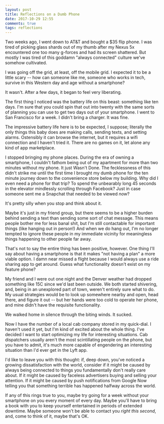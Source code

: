 ```yaml
---
layout: post
title: Reflections on a Dumb Phone
date: 2017-10-29 12:55
comments: true
tags: reflections
---
```


Two weeks ago, I went down to AT&T and bought a \$35 flip phone. I was tired of
picking glass shards out of my thumb after my Nexus 5x encountered one too many
g-forces and had its screen shattered. But mostly I was tired of this goddamn
"always connected" culture we've somehow cultivated.

I was going off the grid, at least, off the mobile grid. I expected it to be a
little scary -- how can someone like me, someone who works in tech, survive in
this Western day and age without a smartphone?

It wasn't. After a few days, it began to feel very liberating.

The first thing I noticed was the battery life on this beast: something like ten
days. I'm sure that you could spin that out into twenty with the same sorts of
planning you can use to get two days out of your smartphone. I went to San
Francisco for a week. I didn't bring a charger. It was fine.

The impressive battery life here is to be expected, I suppose; literally the
only things this baby does are making calls, sending texts, and setting alarms.
Ostensibly it can browse the internet, but it requires a wifi connection and I
haven't tried it. There are no games on it, let alone any kind of app
marketplace.

I stopped bringing my phone places. During the era of owning a smartphone, I
couldn't fathom being out of my apartment for more than two minutes without my
phone. It just Wasn't Done. The fecklessness of this didn't strike me until the
first time I brought my dumb phone for the ten minute journey down to the
convenience store below my building. Why did I even need a phone for that
trip? To spend the unbearably long 45 seconds in the elevator mindlessly
scrolling through Facebook? Just in case someone sent me a Snapchat that needed
to be viewed *now*?

It's pretty silly when you stop and think about it.

Maybe it's just in my friend group, but there seems to be a higher burden behind
sending a text than sending some sort of chat message. This means people bother
me for less banal shit, but I'm still contactable for important things (like
hanging out in person!) And when we do hang out, I'm no longer tempted to ignore
these people in my immediate vicinity for meaningless things happening to other
people far away.

That's not to say the entire thing has been positive, however. One thing I'll
say about having a smartphone is that it makes "not having a plan" a more viable
option. I damn near missed a flight because I would always use a ride sharing
app to get around. Guess what functionality doesn't exist on my feature phone?

My friend and I were out one night and the Denver weather had dropped something
like 15C since we'd last been outside. We both started shivering, and, being in
an unexplored part of town, weren't entirely sure what to do. My usual
strategies would be to look up somewhere nearby and open, head there, and figure
it out -- but her hands were too cold to operate her phone, and mine didn't have
the requisite functionality.

We walked home in silence through the biting winds. It sucked.

Now I have the number of a local cab company stored in my quick-dial. I haven't
used it yet, but I'm kind of excited about the whole thing. I've decided I want
to start optimizing my life for interesting situations. Cab dispatchers usually
aren't the most scintillating people on the phone, but you have to admit, it's
much more capable of engendering an interesting situation than I'd ever get in
the Lyft app.

I'd like to leave you with this thought: if, deep down, you've noticed a growing
dissatisfaction with the world, consider if it might be caused by always being
connected to things you fundamentally don't really care about. If it might
be caused by faceless advertisers buying and selling your attention. If it might
be caused by push notifications from Google Now telling you that something
terrible has happened halfway across the world.

If any of this rings true to you, maybe try going for a week without your
smartphone on you every moment of every day.  Maybe you'll have to bring a book
with you to keep yourself entertained in periods of extended downtime. Maybe
someone won't be able to contact you *right this second*, and, come to think of
it, maybe that's OK.

